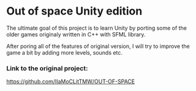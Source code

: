# Out of space Unity edition

The ultimate goal of this project is to learn Unity by porting some of the older games originaly written in C++ with SFML library.

After poring all of the features of original version, I will try to improve the game a bit by adding more levels, sounds etc. 

### Link to the original project:
https://github.com/IIaMoCLitTMW/OUT-OF-SPACE
